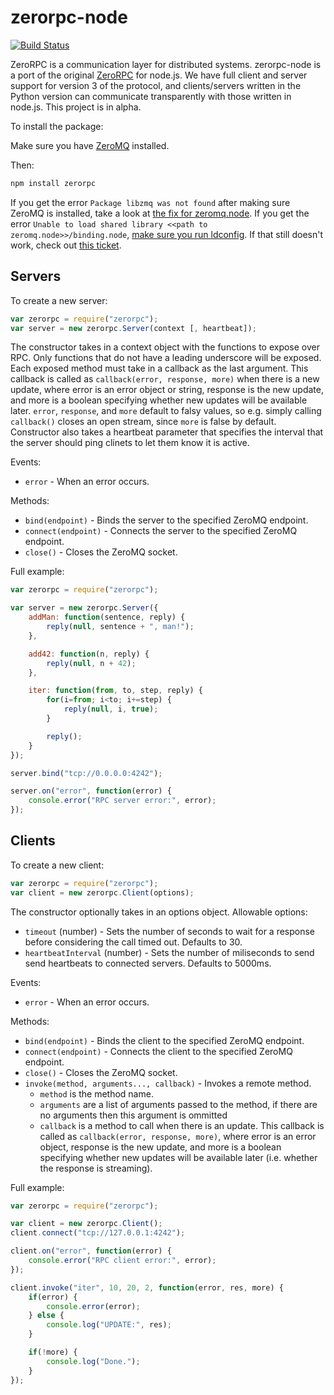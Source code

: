 zerorpc-node
============

[![Build Status](https://travis-ci.org/0rpc/zerorpc-node.svg?branch=master)](https://travis-ci.org/0rpc/zerorpc-node)

ZeroRPC is a communication layer for distributed systems. zerorpc-node is a port of the original [ZeroRPC](https://github.com/0rpc/zerorpc-python) for node.js. We have full client and server support for version 3 of the protocol, and clients/servers written in the Python version can communicate transparently with those written in node.js. This project is in alpha.

To install the package:

Make sure you have [ZeroMQ](https://github.com/zeromq/libzmq) installed.

Then:

```bash
npm install zerorpc
```

If you get the error `Package libzmq was not found` after making sure ZeroMQ is installed, take a look at [the fix for zeromq.node](https://github.com/JustinTulloss/zeromq.node/issues/55). If you get the error `Unable to load shared library <<path to zeromq.node>>/binding.node`, [make sure you run ldconfig](https://github.com/JustinTulloss/zeromq.node/issues/85). If that still doesn't work, check out [this ticket](https://github.com/JustinTulloss/zeromq.node/issues/92).

Servers
-------

To create a new server:

```js
var zerorpc = require("zerorpc");
var server = new zerorpc.Server(context [, heartbeat]);
```

The constructor takes in a context object with the functions to expose
over RPC. Only functions that do not have a leading underscore will be
exposed. Each exposed method must take in a callback as the last
argument. This callback is called as `callback(error, response, more)`
when there is a new update, where error is an error object or string,
response is the new update, and more is a boolean specifying whether new
updates will be available later. `error`, `response`, and `more` default
to falsy values, so e.g. simply calling `callback()` closes an open
stream, since `more` is false by default. Constructor also takes a
heartbeat parameter that specifies the interval that the server should
ping clinets to let them know it is active.

Events:

* `error` - When an error occurs.

Methods:

* `bind(endpoint)` - Binds the server to the specified ZeroMQ endpoint.
* `connect(endpoint)` - Connects the server to the specified ZeroMQ endpoint.
* `close()` - Closes the ZeroMQ socket.

Full example:

```js
var zerorpc = require("zerorpc");

var server = new zerorpc.Server({
    addMan: function(sentence, reply) {
        reply(null, sentence + ", man!");
    },

    add42: function(n, reply) {
        reply(null, n + 42);
    },

    iter: function(from, to, step, reply) {
        for(i=from; i<to; i+=step) {
            reply(null, i, true);
        }

        reply();
    }
});

server.bind("tcp://0.0.0.0:4242");

server.on("error", function(error) {
    console.error("RPC server error:", error);
});
```

Clients
-------

To create a new client:

```js
var zerorpc = require("zerorpc");
var client = new zerorpc.Client(options);
```

The constructor optionally takes in an options object. Allowable options:

* `timeout` (number) - Sets the number of seconds to wait for a response before considering the call timed out. Defaults to 30.
* `heartbeatInterval` (number) - Sets the number of miliseconds to send send heartbeats to connected servers. Defaults to 5000ms.

Events:

* `error` - When an error occurs.

Methods:

* `bind(endpoint)` - Binds the client to the specified ZeroMQ endpoint.
* `connect(endpoint)` - Connects the client to the specified ZeroMQ endpoint.
* `close()` - Closes the ZeroMQ socket.
* `invoke(method, arguments..., callback)` - Invokes a remote method.
  * `method` is the method name.
  * `arguments` are a list of arguments passed to the method, if there are no arguments then this argument is ommitted
  * `callback` is a method to call when there is an update. This callback is called as `callback(error, response, more)`, where error is an error object, response is the new update, and more is a boolean specifying whether new updates will be available later (i.e. whether the response is streaming).

Full example:

```js
var zerorpc = require("zerorpc");

var client = new zerorpc.Client();
client.connect("tcp://127.0.0.1:4242");

client.on("error", function(error) {
    console.error("RPC client error:", error);
});

client.invoke("iter", 10, 20, 2, function(error, res, more) {
    if(error) {
        console.error(error);
    } else {
        console.log("UPDATE:", res);
    }

    if(!more) {
        console.log("Done.");
    }
});
```
